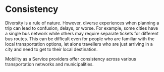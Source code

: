 # Consistency

Diversity is a rule of nature. However, diverse experiences when planning a trip can lead to confusion, delays, or worse. For example, some cities have a single bus network while others may require separate tickets for different bus routes. This can be difficult even for people who are familiar with the local transportation options, let alone travellers who are just arriving in a city and need to get to their local destination.

Mobility as a Service providers offer consistency across various transportation networks and municipalities.

